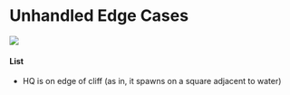 # Unhandled Edge Cases

![](https://www.sideshow.com/storage/product-images/1002852/geonosis-commander-battle-droid-and-count-dooku-hologram_star-wars_silo.png)

#### List
 - HQ is on edge of cliff (as in, it spawns on a square adjacent to water)